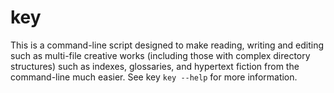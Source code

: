 # key
This is a command-line script designed to make reading, writing and editing such as multi-file creative works (including those with complex directory structures) such as indexes, glossaries, and hypertext fiction from the command-line much easier. See key `key --help` for more information.
